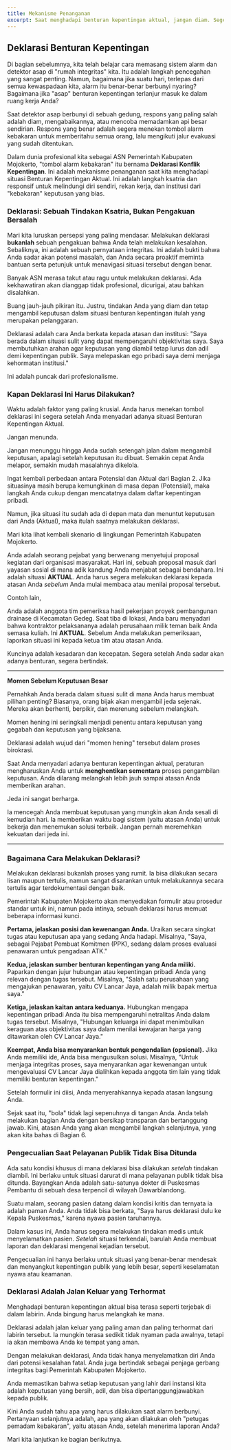 ```yaml
---
title: Mekanisme Penanganan
excerpt: Saat menghadapi benturan kepentingan aktual, jangan diam. Segera lakukan Deklarasi, yaitu melapor kepada atasan sebelum mengambil keputusan. Ini bukan pengakuan salah, melainkan tindakan integritas untuk melindungi diri Anda, institusi, dan menjaga kepercayaan publik terhadap Pemerintah Kabupaten Mojokerto.
---
```


## Deklarasi Benturan Kepentingan

Di bagian sebelumnya, kita telah belajar cara memasang sistem alarm dan detektor asap di "rumah integritas" kita. Itu adalah langkah pencegahan yang sangat penting. Namun, bagaimana jika suatu hari, terlepas dari semua kewaspadaan kita, alarm itu benar-benar berbunyi nyaring? Bagaimana jika "asap" benturan kepentingan terlanjur masuk ke dalam ruang kerja Anda?

Saat detektor asap berbunyi di sebuah gedung, respons yang paling salah adalah diam, mengabaikannya, atau mencoba memadamkan api besar sendirian. Respons yang benar adalah segera menekan tombol alarm kebakaran untuk memberitahu semua orang, lalu mengikuti jalur evakuasi yang sudah ditentukan.

Dalam dunia profesional kita sebagai ASN Pemerintah Kabupaten Mojokerto, "tombol alarm kebakaran" itu bernama **Deklarasi Konflik Kepentingan**. Ini adalah mekanisme penanganan saat kita menghadapi situasi Benturan Kepentingan Aktual. Ini adalah langkah ksatria dan responsif untuk melindungi diri sendiri, rekan kerja, dan institusi dari "kebakaran" keputusan yang bias.

### Deklarasi: Sebuah Tindakan Ksatria, Bukan Pengakuan Bersalah

Mari kita luruskan persepsi yang paling mendasar. Melakukan deklarasi **bukanlah** sebuah pengakuan bahwa Anda telah melakukan kesalahan. Sebaliknya, ini adalah sebuah pernyataan integritas. Ini adalah bukti bahwa Anda sadar akan potensi masalah, dan Anda secara proaktif meminta bantuan serta petunjuk untuk menavigasi situasi tersebut dengan benar.

Banyak ASN merasa takut atau ragu untuk melakukan deklarasi. Ada kekhawatiran akan dianggap tidak profesional, dicurigai, atau bahkan disalahkan. 

Buang jauh-jauh pikiran itu. Justru, tindakan Anda yang diam dan tetap mengambil keputusan dalam situasi benturan kepentingan itulah yang merupakan pelanggaran.

Deklarasi adalah cara Anda berkata kepada atasan dan institusi: "Saya berada dalam situasi sulit yang dapat mempengaruhi objektivitas saya. Saya membutuhkan arahan agar keputusan yang diambil tetap lurus dan adil demi kepentingan publik. Saya melepaskan ego pribadi saya demi menjaga kehormatan institusi." 

Ini adalah puncak dari profesionalisme.

### Kapan Deklarasi Ini Harus Dilakukan?

Waktu adalah faktor yang paling krusial. Anda harus menekan tombol deklarasi ini segera setelah Anda menyadari adanya situasi Benturan Kepentingan Aktual. 

Jangan menunda.

Jangan menunggu hingga Anda sudah setengah jalan dalam mengambil keputusan, apalagi setelah keputusan itu dibuat. Semakin cepat Anda melapor, semakin mudah masalahnya dikelola.

Ingat kembali perbedaan antara Potensial dan Aktual dari Bagian 2. Jika situasinya masih berupa kemungkinan di masa depan (Potensial), maka langkah Anda cukup dengan mencatatnya dalam daftar kepentingan pribadi. 

Namun, jika situasi itu sudah ada di depan mata dan menuntut keputusan dari Anda (Aktual), maka itulah saatnya melakukan deklarasi.

Mari kita lihat kembali skenario di lingkungan Pemerintah Kabupaten Mojokerto. 

Anda adalah seorang pejabat yang berwenang menyetujui proposal kegiatan dari organisasi masyarakat. Hari ini, sebuah proposal masuk dari yayasan sosial di mana adik kandung Anda menjabat sebagai bendahara. Ini adalah situasi **AKTUAL**. Anda harus segera melakukan deklarasi kepada atasan Anda _sebelum_ Anda mulai membaca atau menilai proposal tersebut.

Contoh lain, 

Anda adalah anggota tim pemeriksa hasil pekerjaan proyek pembangunan drainase di Kecamatan Gedeg. Saat tiba di lokasi, Anda baru menyadari bahwa kontraktor pelaksananya adalah perusahaan milik teman baik Anda semasa kuliah. Ini **AKTUAL**. Sebelum Anda melakukan pemeriksaan, laporkan situasi ini kepada ketua tim atau atasan Anda.

Kuncinya adalah kesadaran dan kecepatan. Segera setelah Anda sadar akan adanya benturan, segera bertindak.

---

**Momen Sebelum Keputusan Besar**

Pernahkah Anda berada dalam situasi sulit di mana Anda harus membuat pilihan penting? Biasanya, orang bijak akan mengambil jeda sejenak. Mereka akan berhenti, berpikir, dan merenung sebelum melangkah. 

Momen hening ini seringkali menjadi penentu antara keputusan yang gegabah dan keputusan yang bijaksana.

Deklarasi adalah wujud dari "momen hening" tersebut dalam proses birokrasi. 

Saat Anda menyadari adanya benturan kepentingan aktual, peraturan mengharuskan Anda untuk **menghentikan sementara** proses pengambilan keputusan. Anda dilarang melangkah lebih jauh sampai atasan Anda memberikan arahan.

Jeda ini sangat berharga. 

Ia mencegah Anda membuat keputusan yang mungkin akan Anda sesali di kemudian hari. Ia memberikan waktu bagi sistem (yaitu atasan Anda) untuk bekerja dan menemukan solusi terbaik. Jangan pernah meremehkan kekuatan dari jeda ini.

---

### Bagaimana Cara Melakukan Deklarasi?

Melakukan deklarasi bukanlah proses yang rumit. Ia bisa dilakukan secara lisan maupun tertulis, namun sangat disarankan untuk melakukannya secara tertulis agar terdokumentasi dengan baik. 

Pemerintah Kabupaten Mojokerto akan menyediakan formulir atau prosedur standar untuk ini, namun pada intinya, sebuah deklarasi harus memuat beberapa informasi kunci.

**Pertama, jelaskan posisi dan kewenangan Anda.** Uraikan secara singkat tugas atau keputusan apa yang sedang Anda hadapi. Misalnya, "Saya, sebagai Pejabat Pembuat Komitmen (PPK), sedang dalam proses evaluasi penawaran untuk pengadaan ATK."

**Kedua, jelaskan sumber benturan kepentingan yang Anda miliki.** Paparkan dengan jujur hubungan atau kepentingan pribadi Anda yang relevan dengan tugas tersebut. Misalnya, "Salah satu perusahaan yang mengajukan penawaran, yaitu CV Lancar Jaya, adalah milik bapak mertua saya."

**Ketiga, jelaskan kaitan antara keduanya.** Hubungkan mengapa kepentingan pribadi Anda itu bisa mempengaruhi netralitas Anda dalam tugas tersebut. Misalnya, "Hubungan keluarga ini dapat menimbulkan keraguan atas objektivitas saya dalam menilai kewajaran harga yang ditawarkan oleh CV Lancar Jaya."

**Keempat, Anda bisa menyarankan bentuk pengendalian (opsional).** Jika Anda memiliki ide, Anda bisa mengusulkan solusi. Misalnya, "Untuk menjaga integritas proses, saya menyarankan agar kewenangan untuk mengevaluasi CV Lancar Jaya dialihkan kepada anggota tim lain yang tidak memiliki benturan kepentingan."

Setelah formulir ini diisi, Anda menyerahkannya kepada atasan langsung Anda. 

Sejak saat itu, "bola" tidak lagi sepenuhnya di tangan Anda. Anda telah melakukan bagian Anda dengan bersikap transparan dan bertanggung jawab. Kini, atasan Anda yang akan mengambil langkah selanjutnya, yang akan kita bahas di Bagian 6.

### Pengecualian Saat Pelayanan Publik Tidak Bisa Ditunda

Ada satu kondisi khusus di mana deklarasi bisa dilakukan _setelah_ tindakan diambil. Ini berlaku untuk situasi darurat di mana pelayanan publik tidak bisa ditunda. Bayangkan Anda adalah satu-satunya dokter di Puskesmas Pembantu di sebuah desa terpencil di wilayah Dawarblandong.

Suatu malam, seorang pasien datang dalam kondisi kritis dan ternyata ia adalah paman Anda. Anda tidak bisa berkata, "Saya harus deklarasi dulu ke Kepala Puskesmas," karena nyawa pasien taruhannya. 

Dalam kasus ini, Anda harus segera melakukan tindakan medis untuk menyelamatkan pasien. _Setelah_ situasi terkendali, barulah Anda membuat laporan dan deklarasi mengenai kejadian tersebut.

Pengecualian ini hanya berlaku untuk situasi yang benar-benar mendesak dan menyangkut kepentingan publik yang lebih besar, seperti keselamatan nyawa atau keamanan.

### Deklarasi Adalah Jalan Keluar yang Terhormat

Menghadapi benturan kepentingan aktual bisa terasa seperti terjebak di dalam labirin. Anda bingung harus melangkah ke mana. 

Deklarasi adalah jalan keluar yang paling aman dan paling terhormat dari labirin tersebut. Ia mungkin terasa sedikit tidak nyaman pada awalnya, tetapi ia akan membawa Anda ke tempat yang aman.

Dengan melakukan deklarasi, Anda tidak hanya menyelamatkan diri Anda dari potensi kesalahan fatal. Anda juga bertindak sebagai penjaga gerbang integritas bagi Pemerintah Kabupaten Mojokerto. 

Anda memastikan bahwa setiap keputusan yang lahir dari instansi kita adalah keputusan yang bersih, adil, dan bisa dipertanggungjawabkan kepada publik.

Kini Anda sudah tahu apa yang harus dilakukan saat alarm berbunyi. Pertanyaan selanjutnya adalah, apa yang akan dilakukan oleh "petugas pemadam kebakaran", yaitu atasan Anda, setelah menerima laporan Anda? 

Mari kita lanjutkan ke bagian berikutnya.
